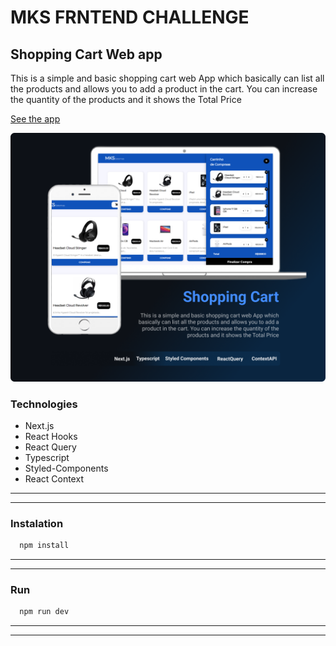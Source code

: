 # MKS FRNTEND CHALLENGE
## Shopping Cart Web app
This is a simple and basic shopping cart web App which basically can list all the products and allows you to add a product in the cart. You can increase the quantity of the products and it shows the Total Price 

[See the app](https://mks-challenge-mario.netlify.app)

![readme](readme.png)

### Technologies
* Next.js
* React Hooks
* React Query
* Typescript
* Styled-Components
* React Context

---
---

### Instalation
```Bash
  npm install
``` 
---
---

### Run
```Bash
  npm run dev
```
---
---
